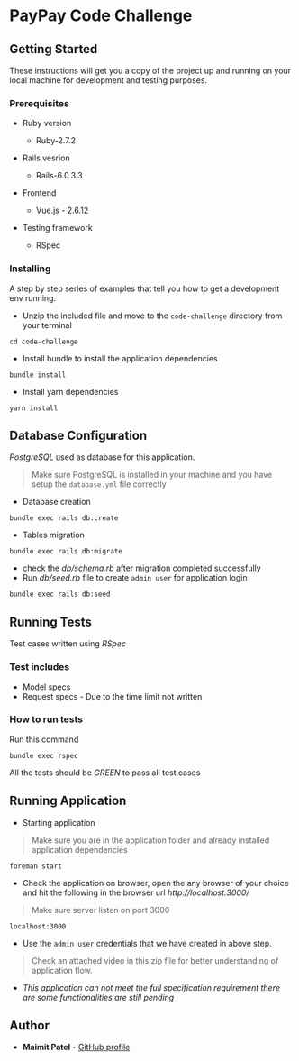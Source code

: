 # PayPay Code Challenge

## Getting Started

These instructions will get you a copy of the project up and running on your local machine for development and testing purposes.

### Prerequisites

* Ruby version

  - Ruby-2.7.2

* Rails vesrion

  - Rails-6.0.3.3

* Frontend
  - Vue.js - 2.6.12

* Testing framework
  - RSpec

### Installing

A step by step series of examples that tell you how to get a development env running.

- Unzip the included file and move to the `code-challenge` directory from your terminal

```
cd code-challenge
```

- Install bundle to install the application dependencies

```
bundle install
```

- Install yarn dependencies

```
yarn install
```


## Database Configuration

*PostgreSQL* used as database for this application.
> Make sure PostgreSQL is installed in your machine and you have setup the  `database.yml` file correctly

- Database creation

```
bundle exec rails db:create
```

- Tables migration

```
bundle exec rails db:migrate
```

- check the *db/schema.rb* after migration completed successfully
- Run *db/seed.rb* file to create `admin user` for application login

```
bundle exec rails db:seed
```

## Running Tests

Test cases written using *RSpec*

### Test includes

- Model specs
- Request specs - Due to the time limit not written

### How to run tests

Run this command

```
bundle exec rspec
```

All the tests should be *GREEN* to pass all test cases

## Running Application

- Starting application

> Make sure you are in the application folder and already installed application dependencies

```
foreman start
```

- Check the application on browser, open the any browser of your choice and hit the following in the browser url *http://localhost:3000/*

> Make sure server listen on port 3000

```
localhost:3000
```

- Use the `admin user` credentials that we have created in above step.
> Check an attached video in this zip file for better understanding of application flow.

- *This application can not meet the full specification requirement there are some functionalities are still pending*

## Author

* **Maimit Patel** - [GitHub profile](https://github.com/maimitp9)
